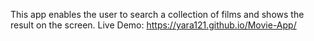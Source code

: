This app enables the user to search a collection of films and shows the result on the screen.
Live Demo: https://yara121.github.io/Movie-App/
